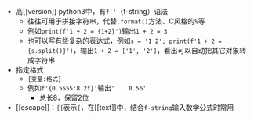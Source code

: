 - 高[[version]] python3中，有`f''`（f-string）语法
  - 往往可用于拼接字符串，代替`.format()`方法、C风格的`%`等
  - 例如`print(f'1 + 2 = {1+2}')`输出`1 + 2 = 3`
  - 也可以写有些复杂的表达式，例如`s = '1 2'; print(f'1 + 2 = {s.split()}')`，输出`1 + 2 = ['1', '2']`，看出可以自动把其它对象转成字符串
- 指定格式
  - `{变量:格式}`
  - 例如`f'{0.5555:8.2f}'`输出<code>'&nbsp;&nbsp;&nbsp;&nbsp;0.56'</code>
    - 总长8，保留2位
- [[escape]]：`{{`表示`{`，在[[text]]中，结合`f-string`输入数学公式时常用